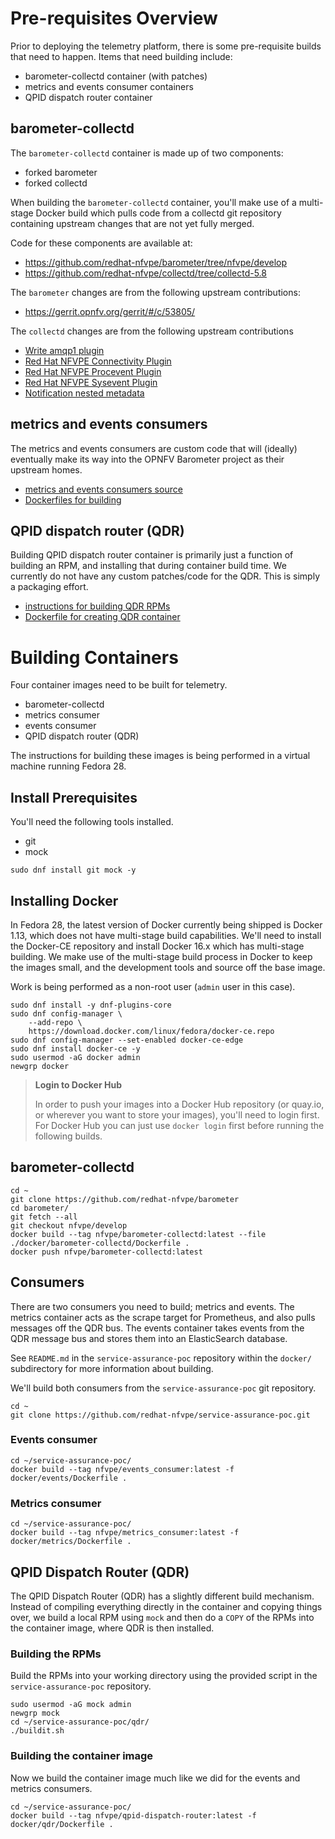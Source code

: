 # Pre-requisites Overview

Prior to deploying the telemetry platform, there is some pre-requisite builds that need to happen. Items that
need building include:

* barometer-collectd container (with patches)
* metrics and events consumer containers
* QPID dispatch router container

## barometer-collectd

The `barometer-collectd` container is made up of two components:

* forked barometer
* forked collectd

When building the `barometer-collectd` container, you'll make use of a multi-stage Docker build which pulls code from
a collectd git repository containing upstream changes that are not yet fully merged.

Code for these components are available at:

* https://github.com/redhat-nfvpe/barometer/tree/nfvpe/develop
* https://github.com/redhat-nfvpe/collectd/tree/collectd-5.8

The `barometer` changes are from the following upstream contributions:

* https://gerrit.opnfv.org/gerrit/#/c/53805/

The `collectd` changes are from the following upstream contributions

* [Write amqp1 plugin](https://github.com/collectd/collectd/pull/2618)
* [Red Hat NFVPE Connectivity Plugin](https://github.com/collectd/collectd/pull/2622)
* [Red Hat NFVPE Procevent Plugin](https://github.com/collectd/collectd/pull/2623)
* [Red Hat NFVPE Sysevent Plugin](https://github.com/collectd/collectd/pull/2624)
* [Notification nested metadata](https://github.com/collectd/collectd/pull/2705)

## metrics and events consumers

The metrics and events consumers are custom code that will (ideally) eventually make its way into the OPNFV
Barometer project as their upstream homes.

* [metrics and events consumers source](https://github.com/redhat-nfvpe/service-assurance-poc)
* [Dockerfiles for building](https://github.com/redhat-nfvpe/service-assurance-poc/tree/master/docker)

## QPID dispatch router (QDR)

Building QPID dispatch router container is primarily just a function of building an RPM, and installing that
during container build time. We currently do not have any custom patches/code for the QDR. This is simply
a packaging effort.

* [instructions for building QDR RPMs](https://github.com/redhat-nfvpe/service-assurance-poc/tree/master/qdr)
* [Dockerfile for creating QDR container](https://github.com/redhat-nfvpe/service-assurance-poc/tree/master/docker/qdr)

# Building Containers

Four container images need to be built for telemetry.

* barometer-collectd
* metrics consumer
* events consumer
* QPID dispatch router (QDR)

The instructions for building these images is being performed in a virtual machine running Fedora 28.

## Install Prerequisites

You'll need the following tools installed.

* git
* mock

```
sudo dnf install git mock -y
```

## Installing Docker

In Fedora 28, the latest version of Docker currently being shipped is Docker 1.13, which does not have multi-stage build
capabilities. We'll need to install the Docker-CE repository and install Docker 16.x which has multi-stage building. We make
use of the multi-stage build process in Docker to keep the images small, and the development tools and source off the
base image.

Work is being performed as a non-root user (`admin` user in this case).

```
sudo dnf install -y dnf-plugins-core
sudo dnf config-manager \
    --add-repo \
    https://download.docker.com/linux/fedora/docker-ce.repo
sudo dnf config-manager --set-enabled docker-ce-edge
sudo dnf install docker-ce -y
sudo usermod -aG docker admin
newgrp docker
```

> **Login to Docker Hub**
>
> In order to push your images into a Docker Hub repository (or quay.io, or wherever you want to store your images), you'll
> need to login first. For Docker Hub you can just use `docker login` first before running the following builds.

## barometer-collectd

```
cd ~
git clone https://github.com/redhat-nfvpe/barometer
cd barometer/
git fetch --all
git checkout nfvpe/develop
docker build --tag nfvpe/barometer-collectd:latest --file ./docker/barometer-collectd/Dockerfile .
docker push nfvpe/barometer-collectd:latest
```

## Consumers

There are two consumers you need to build; metrics and events. The metrics container acts as the scrape target for
Prometheus, and also pulls messages off the QDR bus. The events container takes events from the QDR message bus and
stores them into an ElasticSearch database.

See `README.md` in the `service-assurance-poc` repository within the `docker/` subdirectory for more information about
building.

We'll build both consumers from the `service-assurance-poc` git repository.

```
cd ~
git clone https://github.com/redhat-nfvpe/service-assurance-poc.git
```

### Events consumer

```
cd ~/service-assurance-poc/
docker build --tag nfvpe/events_consumer:latest -f docker/events/Dockerfile .
```

### Metrics consumer

```
cd ~/service-assurance-poc/
docker build --tag nfvpe/metrics_consumer:latest -f docker/metrics/Dockerfile .
```

## QPID Dispatch Router (QDR)

The QPID Dispatch Router (QDR) has a slightly different build mechanism. Instead of compiling everything directly
in the container and copying things over, we build a local RPM using `mock` and then do a `COPY` of the RPMs into
the container image, where QDR is then installed.

### Building the RPMs

Build the RPMs into your working directory using the provided script in the `service-assurance-poc` repository.

```
sudo usermod -aG mock admin
newgrp mock
cd ~/service-assurance-poc/qdr/
./buildit.sh
```

### Building the container image

Now we build the container image much like we did for the events and metrics consumers.

```
cd ~/service-assurance-poc/
docker build --tag nfvpe/qpid-dispatch-router:latest -f docker/qdr/Dockerfile .
```
